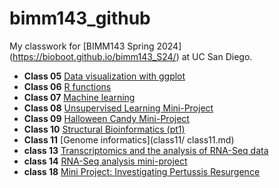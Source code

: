 # bimm143_github
My classwork for [BIMM143 Spring 2024] (https://bioboot.github.io/bimm143_S24/) at UC San Diego.

- **Class 05** [Data visualization with ggplot](class05/class05.md)
- **Class 06** [R functions](class06/class06.md)
- **Class 07** [Machine learning](class07/class07.md)
- **Class 08** [Unsupervised Learning Mini-Project](class08/class08.md)
- **Class 09** [Halloween Candy Mini-Project](class09/class09/class09.md)
- **Class 10** [Structural Bioinformatics (pt1)](class10/class10/class10.md)
- **Class 11** [Genome informatics](class11/ class11.md)
- **class 13** [Transcriptomics and the analysis of RNA-Seq data](class13/class13/class13.md)
- **class 14** [RNA-Seq analysis mini-project](class14/class14/class14.md)
- **class 18** [Mini Project: Investigating Pertussis Resurgence](class18/class18.md)

